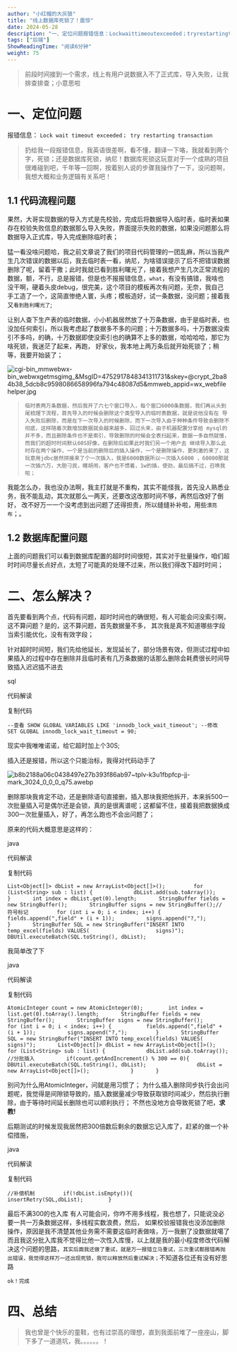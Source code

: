 ```yaml
---
author: "小红帽的大灰狼"
title: "线上数据库死锁了！震惊"
date: 2024-05-28
description: "一、定位问题报错信息：Lockwaittimeoutexceeded；tryrestartingtransaction1.1代码流程问题果然，大哥实现数据的导入方式是先校验，完成"
tags: ["后端"]
ShowReadingTime: "阅读6分钟"
weight: 75
---
```

> 前段时间接到一个需求，线上有用户说数据入不了正式库，导入失败，让我排查排查；小意思啦

一、定位问题
======

报错信息： `Lock wait timeout exceeded； try restarting transaction`

> 扔给我一段报错信息，我英语很差啊，看不懂，翻译一下咯，我就看到两个字，死锁；还是数据库死锁，纳尼！数据库死锁这玩意对于一个成熟的项目很难碰到吧，千年等一回啊，按着别人说的步骤我操作了一下，没问题啊，我想大概和业务逻辑有关系吧！

1.1 代码流程问题
----------

果然，大哥实现数据的导入方式是先校验，完成后将数据导入临时表，临时表如果存在校验失败信息的数据那么导入失败，界面提示失败的数据，如果没问题那么将数据导入正式库，导入完成删除临时表；

猛一看没啥问题哈，我之前文章说了我们的项目代码管理的一团乱麻，所以当我产生几次错误的数据以后，我去临时表一看，纳尼，为啥错误提示了后不把错误数据删除了呢，留着干撒；此时我就已看到胜利曙光了，接着我想产生几次正常流程的数据，额，不行，总是报错，但是也不报报错信息，`what`，有没有搞错，我啥也没干啊，硬着头皮debug，很完美，这个项目的模板再次有问题，无奈，我自己手工造了一个，这简直惨绝人寰，头疼；模板造好，试一条数据，没问题；接着我又`看到胜利曙光了`;

让别人查下生产表的临时数据，小小机器居然放了十万条数据，由于是临时表，也没加任何索引，所以我考虑起了数据多不多的问题；十万数据多吗，十万数据没索引不多吗，的确，十万数据即使没索引也的确算不上多的数据，哈哈哈哈，那它为啥死锁，我迷茫了起来，再跑， 好家伙，我本地上两万条后就开始死锁了；稍等，我要开始装了；

![cgi-bin_mmwebwx-bin_webwxgetmsgimg_&MsgID=4752917848341311731&skey=@crypt_2ba84b38_5dcb8c9598086658996fa794c48087d5&mmweb_appid=wx_webfilehelper.jpg](https://p1-juejin.byteimg.com/tos-cn-i-k3u1fbpfcp/58fda2d86f784dcbaf8c3bc144d7803f~tplv-k3u1fbpfcp-jj-mark:3024:0:0:0:q75.awebp#?w=166&h=157&s=36475&e=png&b=fafafa)

> `临时表两万条数据，然后我开了六七个窗口导入，每个窗口6000条数据，我们再从头到尾梳理下流程，首先导入的时候会删除这个类型导入的临时表数据，就是说他没有在 导入失败后删除，而是在下一次导入的时候删除，而下一次导入由于种种条件导致会删除不彻底，这样随着次数增加数据就会越来越多，回过头来，由于机器配置分享给 mysql的并不多，而且删除条件也不是索引，导致删除的时候会全表扫起来，数据一多自然就慢，而我们的超时时间默认60S好像，在删除后如果此时我们另一个用户去 继续导入那么此时存在两个操作，一个是当前的删除后的插入操作，一个是删除操作，更刺激的来了，这玩意用jdbc居然拼接来了个一次插入，我是6000数据所以一次插入6000 ，60000那就一次插六万，大胆刁民，瞎胡闹，客户也不惯着，1w的插，使劲，最后搞不过，召唤我啦；`

我能怎么办，我也没办法啊，我主打就是不重构，其实不能怪我，首先没人熟悉业务，我不能乱动，其次就那么一两天，还要改这改那时间不够，再然后改好了倒好， 改不好万一一个没考虑到出问题了还得担责，所以缝缝补补啦，用些`漂亮布`；。

1.2 数据库配置问题
-----------

上面的问题我们可以看到数据库配置的超时时间很短，其实对于批量操作，咱们超时时间尽量长点好点，太短了可能真的处理不过来，所以我们得改下超时时间；

二、怎么解决？
=======

首先要看到两个点，代码有问题，超时时间也的确很短，有人可能会问没索引啊，这不算问题？是的，这不算问题，首先数据量不多， 其次我是真不知道哪些字段当索引能优化，没有有效字段；

针对超时时间短，我们先给他延长，发现延长了，部分场景有效，但测试过程中如果插入的过程中存在删除并且临时表有几万条数据的话那么删除会耗费很长时间导致插入迟迟插不进去

sql

 代码解读

复制代码

`--查看 SHOW GLOBAL VARIABLES LIKE 'innodb_lock_wait_timeout'; --修改 SET GLOBAL innodb_lock_wait_timeout = 90;`

现实中我唯唯诺诺，给它超时加上个30S;

插入还是报错，所以这个只能治标，我得对代码动手了

![b8b2188a06c0438497e27b393f86ab97~tplv-k3u1fbpfcp-jj-mark_3024_0_0_0_q75.awebp](https://p3-juejin.byteimg.com/tos-cn-i-k3u1fbpfcp/302ec1c079bc49c09d305a35d5aae61d~tplv-k3u1fbpfcp-jj-mark:3024:0:0:0:q75.awebp#?w=480&h=360&s=9166&e=webp&b=f6f6f6)

删除那块我肯定不动，还是删除语句直接删，插入那块我把他拆开，本来拆500一次批量插入可是偶尔还是会锁，真的是很离谱呢；这都留不住，接着我把数据换成300一次批量插入，好了，再怎么跑也不会出问题了；

原来的代码大概意思是这样的：

java

 代码解读

复制代码

`List<Object[]> dbList = new ArrayList<Object[]>(); 		for (List<String> sub : list) { 			dbList.add(sub.toArray()); 		} 		int index = dbList.get(0).length; 		StringBuffer fields = new StringBuffer(); 		StringBuffer signs = new StringBuffer();// 符号标记 		for (int i = 0; i < index; i++) { 			fields.append(",field" + (i + 1)); 			signs.append("?,"); 		} 		StringBuffer SQL = new StringBuffer("INSERT INTO temp_excel(fields) VALUES( 					signs)"); 		DBUtil.executeBatch(SQL.toString(), dbList);`

我简单改了下

java

 代码解读

复制代码

`AtomicInteger count = new AtomicInteger(0); 		int index = list.get(0).toArray().length; 		StringBuffer fields = new StringBuffer(); 		StringBuffer signs = new StringBuffer(); 		for (int i = 0; i < index; i++) { 			fields.append(",field" + (i + 1)); 			signs.append("?,"); 		} 		StringBuffer SQL = new StringBuffer("INSERT INTO temp_excel(fields) VALUES( 				signs)"); 		List<Object[]> dbList = new ArrayList<Object[]>(); 		for (List<String> sub : list) { 			dbList.add(sub.toArray()); 			//分批插入 			if(count.getAndIncrement() % 300 == 0){ 				DBUtil.executeBatch(SQL.toString(), dbList); 				dbList = new ArrayList<Object[]>(); 			} 		}`

别问为什么用AtomicInteger，问就是用习惯了； 为什么插入删除同步执行会出问题呢，我觉得是间隙锁导致的，插入数据量减少导致获取锁时间减少，然后执行删除，由于等待时间延长删除也可以顺利执行； 不然也没地方会导致死锁了吧，**求教!**

后期测试的时候发现我居然把300倍数后剩余的数据忘记入库了，赶紧的做一个补偿措施，

java

 代码解读

复制代码

`//补偿机制 		if(!dbList.isEmpty()){ 			insertRetry(SQL,dbList); 		}`

最后不满300的也入库 有人可能会问，你咋不用多线程，我也想了，只能说没必要一共一万条数据这样，多线程实数浪费，然后， 如果校验报错我也没添加删除操作，原因是我不清楚其他业务需不需要这临时表做啥，万一我删了没数据就噶了 而且我这分批入库我不觉得比他一次性入库慢，以上就是我的最小程度修改代码解决这个问题的思路，`其实后面我还做了重试，就是万一报错立马重试，三次重试都报错再抛出错误，我觉得这样万一还出现死锁，我可以释放然后重试解决；`不知道各位还有没有好思路

`ok！完成`

四、总结
====

> 我也曾是个快乐的童鞋，也有过崇高的理想，直到我面前堆了一座座山，脚下多了一道道坑，我。。。。。。！